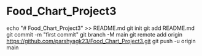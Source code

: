 # Food_Chart_Project3
echo "# Food_Chart_Project3" >> README.md
  git init
  git add README.md
  git commit -m "first commit"
  git branch -M main
  git remote add origin https://github.com/parshyagk23/Food_Chart_Project3.git
  git push -u origin main
